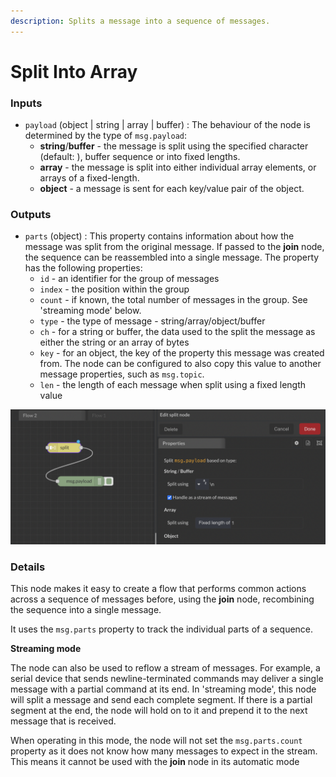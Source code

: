 ```yaml
---
description: Splits a message into a sequence of messages.
---
```


# Split Into Array

### Inputs

* `payload` (object | string | array | buffer) : The behaviour of the node is determined by the type of `msg.payload`:
  * **string**/**buffer** - the message is split using the specified character (default: ), buffer sequence or into fixed lengths.
  * **array** - the message is split into either individual array elements, or arrays of a fixed-length.
  * **object** - a message is sent for each key/value pair of the object.

### Outputs

* `parts` (object) : This property contains information about how the message was split from the original message. If passed to the **join** node, the sequence can be reassembled into a single message. The property has the following properties:
  * `id` - an identifier for the group of messages
  * `index` - the position within the group
  * `count` - if known, the total number of messages in the group. See 'streaming mode' below.
  * `type` - the type of message - string/array/object/buffer
  * `ch` - for a string or buffer, the data used to the split the message as either the string or an array of bytes
  * `key` - for an object, the key of the property this message was created from. The node can be configured to also copy this value to another message properties, such as `msg.topic`.
  * `len` - the length of each message when split using a fixed length value



![](<../../../.gitbook/assets/image (52).png>)

### Details

This node makes it easy to create a flow that performs common actions across a sequence of messages before, using the **join** node, recombining the sequence into a single message.

It uses the `msg.parts` property to track the individual parts of a sequence.

**Streaming mode**

The node can also be used to reflow a stream of messages. For example, a serial device that sends newline-terminated commands may deliver a single message with a partial command at its end. In 'streaming mode', this node will split a message and send each complete segment. If there is a partial segment at the end, the node will hold on to it and prepend it to the next message that is received.

When operating in this mode, the node will not set the `msg.parts.count` property as it does not know how many messages to expect in the stream. This means it cannot be used with the **join** node in its automatic mode

